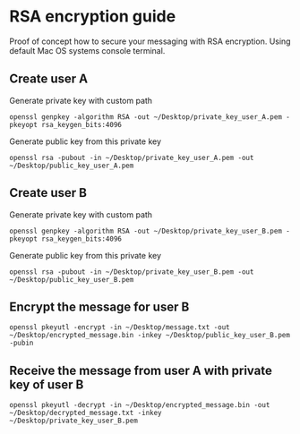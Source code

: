 # RSA encryption guide

Proof of concept how to secure your messaging with RSA encryption. Using default Mac OS systems console terminal.

## Create user A

Generate private key with custom path

`openssl genpkey -algorithm RSA -out ~/Desktop/private_key_user_A.pem -pkeyopt rsa_keygen_bits:4096`

Generate public key from this private key

`openssl rsa -pubout -in ~/Desktop/private_key_user_A.pem -out ~/Desktop/public_key_user_A.pem`

## Create user B

Generate private key with custom path

`openssl genpkey -algorithm RSA -out ~/Desktop/private_key_user_B.pem -pkeyopt rsa_keygen_bits:4096`

Generate public key from this private key

`openssl rsa -pubout -in ~/Desktop/private_key_user_B.pem -out ~/Desktop/public_key_user_B.pem`

## Encrypt the message for user B

`openssl pkeyutl -encrypt -in ~/Desktop/message.txt -out ~/Desktop/encrypted_message.bin -inkey ~/Desktop/public_key_user_B.pem -pubin`

## Receive the message from user A with private key of user B

`openssl pkeyutl -decrypt -in ~/Desktop/encrypted_message.bin -out ~/Desktop/decrypted_message.txt -inkey ~/Desktop/private_key_user_B.pem`